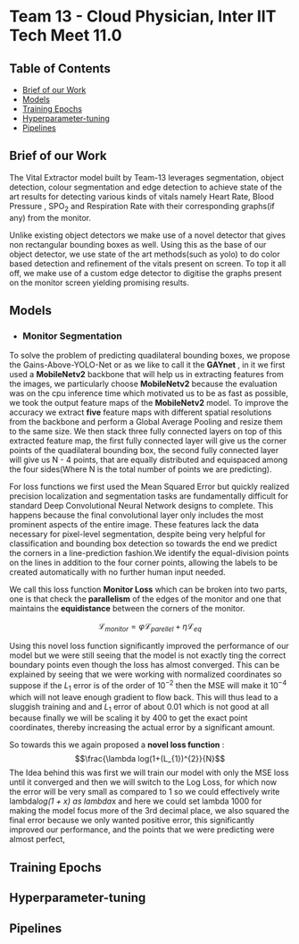 # Team 13 - Cloud Physician, Inter IIT Tech Meet 11.0



## Table of Contents

- [Brief of our Work](#brief-of-our-work)
- [Models](#Models)
- [Training Epochs](#training-epochs)
- [Hyperparameter-tuning](#Hyperparameter-tuning)
- [Pipelines](#Pipelines)


## Brief of our Work

The Vital Extractor model built by Team-13 leverages segmentation, object detection, colour segmentation and edge detection to achieve state of the art results for detecting various kinds of vitals namely Heart Rate, Blood Pressure , SPO<sub>2</sub> and Respiration Rate with their corresponding graphs(if any) from the monitor.

Unlike existing object detectors we make use of a novel detector that gives non rectangular bounding boxes as well. Using this as the base of our object detector, we use state of the art methods(such as yolo) to do color based detection and refinement of the vitals present on screen. To top it all off, we make use of a custom edge detector to digitise the graphs present on the monitor screen yielding promising results.

## Models

- ### Monitor Segmentation

To solve the problem of predicting quadilateral bounding boxes, we propose the Gains-Above-YOLO-Net or as we like to call it the <b>GAYnet</b> , in it we first used a <b>MobileNetv2</b> backbone that will help us in extracting features from the images,  we particularly choose **MobileNetv2** because the evaluation was on the cpu inference time which motivated us to be as fast as possible, we took the output feature maps of the **MobileNetv2** model. To improve the accuracy we extract **five** feature maps with different spatial resolutions from the backbone and perform a Global Average Pooling and resize them to the same size. We then stack three fully connected layers on top of this extracted feature map, the first fully connected layer will give us the corner points of the quadilateral bounding box, the second fully connected layer will give us N - 4 points, that are equally distributed and equispaced among the four sides(Where N is the total number of points we are predicting).


For loss functions we first used the Mean Squared Error but quickly realized precision localization and segmentation tasks are fundamentally difficult for standard Deep Convolutional Neural Network designs to complete. This happens because the final convolutional layer only includes the most prominent aspects of the entire image. These features lack the data necessary for pixel-level segmentation, despite being very helpful for classification and bounding box detection so towards the end we predict the corners in a line-prediction fashion.We identify the equal-division points on the lines in addition to the four corner points, allowing the labels to be created automatically with no further human input needed.

We call this loss function **Monitor Loss** which can be broken into two parts, one is that check the **parallelism** of the edges of the monitor and one that maintains the **equidistance** between the corners of the monitor.

$$\mathcal{L} _{monitor} = \varphi \mathcal{L} _{parellel} + \eta \mathcal{L}_{eq}$$

Using this novel loss function significantly improved the performance of our model but we were still seeing that the model is not exactly ting the correct boundary points even though the loss has almost converged. This can be explained by seeing that we were working with normalized coordinates so suppose if the $L_{1}$ error is of the order of $10^{-2}$ then the MSE will make it $10^{-4}$ which will not leave enough gradient to flow back. This  will thus lead to a sluggish training and and $L_{1}$ error of about $0.01$ which is not good at all because finally we will be scaling it by 400 to get the exact point coordinates, thereby increasing the actual error by a significant amount.

So towards this we again proposed a **novel loss function** :
          $$\frac{\lambda log(1+(L_{1})^{2}}{N}$$
The Idea behind this was first we will train our model with only the MSE loss until it converged and then we will switch to the Log Loss, for which now the error will be very small as compared to 1 so we could effectively write lambda*log(1 + x) as lambda*x and here we could set lambda 1000 for making the model focus more of the 3rd decimal place, we also squared the final error because we only wanted positive error, this significantly improved our performance, and the points that we were predicting were almost perfect,



## Training Epochs



## Hyperparameter-tuning


## Pipelines


